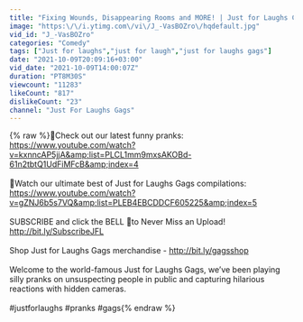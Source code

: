 ```yaml
---
title: "Fixing Wounds, Disappearing Rooms and MORE! | Just for Laughs Compilation"
image: "https:\/\/i.ytimg.com\/vi\/J_-VasBOZro\/hqdefault.jpg"
vid_id: "J_-VasBOZro"
categories: "Comedy"
tags: ["Just for laughs","just for laugh","just for laughs gags"]
date: "2021-10-09T20:09:16+03:00"
vid_date: "2021-10-09T14:00:07Z"
duration: "PT8M30S"
viewcount: "11283"
likeCount: "817"
dislikeCount: "23"
channel: "Just For Laughs Gags"
---
```

{% raw %}🤣Check out our latest funny pranks: <a rel="nofollow" target="blank" href="https://www.youtube.com/watch?v=kxnncAP5jjA&amp;list=PLCL1mm9mxsAKOBd-61n2tbtQ1UdFiMFcB&amp;index=4">https://www.youtube.com/watch?v=kxnncAP5jjA&amp;list=PLCL1mm9mxsAKOBd-61n2tbtQ1UdFiMFcB&amp;index=4</a><br /><br />🤣Watch our ultimate best of Just for Laughs Gags compilations: <a rel="nofollow" target="blank" href="https://www.youtube.com/watch?v=gZNJ6b5s7VQ&amp;list=PLEB4EBCDDCF605225&amp;index=5">https://www.youtube.com/watch?v=gZNJ6b5s7VQ&amp;list=PLEB4EBCDDCF605225&amp;index=5</a><br /><br />SUBSCRIBE and click the BELL 🔔to Never Miss an Upload! <a rel="nofollow" target="blank" href="http://bit.ly/SubscribeJFL">http://bit.ly/SubscribeJFL</a>  <br /><br />Shop Just for Laughs Gags merchandise - <a rel="nofollow" target="blank" href="http://bit.ly/gagsshop">http://bit.ly/gagsshop</a><br /><br />Welcome to the world-famous Just for Laughs Gags, we’ve been playing silly pranks on unsuspecting people in public and capturing hilarious reactions with hidden cameras.<br /><br /> #justforlaughs #pranks #gags{% endraw %}
